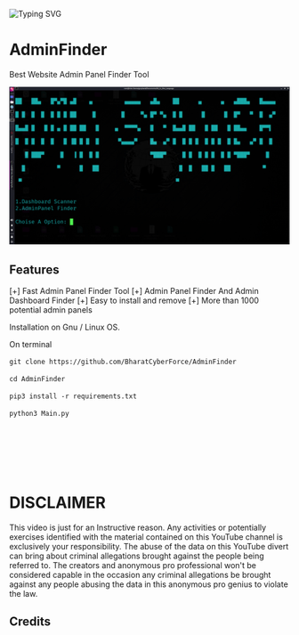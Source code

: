 ![Typing SVG](https://readme-typing-svg.demolab.com?font=Fira+Code&pause=1000&color=F7AB0A&width=435&lines=Developed+By+Indian+Cyber+Force)


# AdminFinder
Best Website Admin Panel Finder Tool


<p align="center">
<img src="APFinder.png" </br>
</p> 

## Features
 [+] Fast Admin Panel Finder Tool
 [+] Admin Panel Finder And Admin Dashboard Finder
 [+] Easy to install and remove
 [+] More than 1000 potential admin panels


Installation on Gnu / Linux OS. </br>

On terminal </br>


```diff
git clone https://github.com/BharatCyberForce/AdminFinder
```

```diff
cd AdminFinder
```

```diff
pip3 install -r requirements.txt
```

```diff
python3 Main.py
```

</br> </br>

</br> </br>

# DISCLAIMER
This video is just for an Instructive reason. Any activities or potentially exercises identified with the material contained on this YouTube channel is exclusively your responsibility. The abuse of the data on this YouTube divert can bring about criminal allegations brought against the people being referred to. The creators and anonymous pro professional won't be considered capable in the occasion any criminal allegations be brought against any people abusing the data in this anonymous pro genius to violate the law.

## Credits

